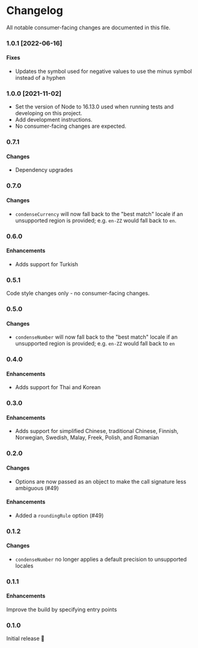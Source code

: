 # Changelog

All notable consumer-facing changes are documented in this file.

### 1.0.1 [2022-06-16]

#### Fixes

- Updates the symbol used for negative values to use the minus symbol instead of a hyphen

### 1.0.0 [2021-11-02]

- Set the version of Node to 16.13.0 used when running tests and developing on this project.
- Add development instructions.
- No consumer-facing changes are expected.

### 0.7.1

#### Changes

- Dependency upgrades

### 0.7.0

#### Changes

- `condenseCurrency` will now fall back to the "best match" locale if an unsupported region is provided; e.g. `en-ZZ` would fall back to `en`.

### 0.6.0

#### Enhancements

- Adds support for Turkish

### 0.5.1

Code style changes only - no consumer-facing changes.

### 0.5.0

#### Changes

- `condenseNumber` will now fall back to the "best match" locale if an unsupported region is provided; e.g. `en-ZZ` would fall back to `en`

### 0.4.0

#### Enhancements

- Adds support for Thai and Korean

### 0.3.0

#### Enhancements

- Adds support for simplified Chinese, traditional Chinese, Finnish, Norwegian, Swedish, Malay, Freek, Polish, and Romanian

### 0.2.0

#### Changes

- Options are now passed as an object to make the call signature less ambiguous (#49)

#### Enhancements

- Added a `roundingRule` option (#49)

### 0.1.2

#### Changes

- `condenseNumber` no longer applies a default precision to unsupported locales

### 0.1.1

#### Enhancements

Improve the build by specifying entry points

### 0.1.0

Initial release :tada:

